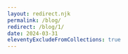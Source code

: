 ```yaml
---
layout: redirect.njk
permalink: /blog/
redirect: /blog/1/
date: 2024-03-31
eleventyExcludeFromCollections: true
---
```

